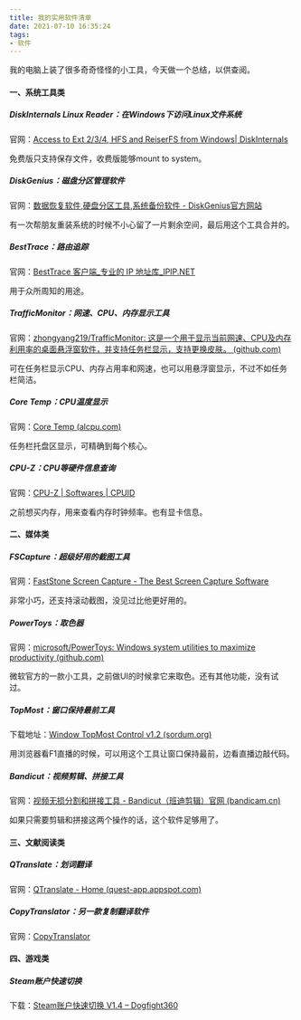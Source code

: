 ```yaml
---
title: 我的实用软件清单
date: 2021-07-10 16:35:24
tags:
- 软件
---
```


我的电脑上装了很多奇奇怪怪的小工具，今天做一个总结，以供查阅。

#### 一、系统工具类

##### DiskInternals Linux Reader：在Windows下访问Linux文件系统

官网：[Access to Ext 2/3/4, HFS and ReiserFS from Windows| DiskInternals](https://www.diskinternals.com/linux-reader/)

免费版只支持保存文件，收费版能够mount to system。



##### DiskGenius：磁盘分区管理软件

官网：[数据恢复软件,硬盘分区工具,系统备份软件 - DiskGenius官方网站](https://www.diskgenius.cn/)

有一次帮朋友重装系统的时候不小心留了一片剩余空间，最后用这个工具合并的。



##### BestTrace：路由追踪

官网：[BestTrace 客户端_专业的 IP 地址库_IPIP.NET](https://www.ipip.net/product/client.html)

用于众所周知的用途。



##### TrafficMonitor：网速、CPU、内存显示工具

官网：[zhongyang219/TrafficMonitor: 这是一个用于显示当前网速、CPU及内存利用率的桌面悬浮窗软件，并支持任务栏显示，支持更换皮肤。 (github.com)](https://github.com/zhongyang219/TrafficMonitor)

可在任务栏显示CPU、内存占用率和网速，也可以用悬浮窗显示，不过不如任务栏简洁。



##### Core Temp：CPU温度显示

官网：[Core Temp (alcpu.com)](https://www.alcpu.com/CoreTemp/)

任务栏托盘区显示，可精确到每个核心。



##### CPU-Z：CPU等硬件信息查询

官网：[CPU-Z | Softwares | CPUID](https://www.cpuid.com/softwares/cpu-z.html)

之前想买内存，用来查看内存时钟频率。也有显卡信息。



#### 二、媒体类

##### FSCapture：超级好用的截图工具

官网：[FastStone Screen Capture - The Best Screen Capture Software](https://www.faststone.org/FSCaptureDetail.htm)

非常小巧，还支持滚动截图，没见过比他更好用的。



##### PowerToys：取色器

官网：[microsoft/PowerToys: Windows system utilities to maximize productivity (github.com)](https://github.com/microsoft/PowerToys)

微软官方的一款小工具，之前做UI的时候拿它来取色。还有其他功能，没有试过。



##### TopMost：窗口保持最前工具

下载地址：[Window TopMost Control v1.2 (sordum.org)](https://www.sordum.org/9182/window-topmost-control-v1-2/)

用浏览器看F1直播的时候，可以用这个工具让窗口保持最前，边看直播边敲代码。



##### Bandicut：视频剪辑、拼接工具

官网：[视频无损分割和拼接工具 - Bandicut（班迪剪辑）官网 (bandicam.cn)](https://www.bandicam.cn/bandicut-video-cutter/)

如果只需要剪辑和拼接这两个操作的话，这个软件足够用了。



#### 三、文献阅读类

##### QTranslate：划词翻译

官网：[QTranslate - Home (quest-app.appspot.com)](https://quest-app.appspot.com/)



##### CopyTranslator：另一款复制翻译软件

官网：[CopyTranslator](https://copytranslator.github.io/)



#### 四、游戏类

##### Steam账户快速切换

下载：[Steam账户快速切换 V1.4 – Dogfight360](https://www.dogfight360.com/blog/800/)

